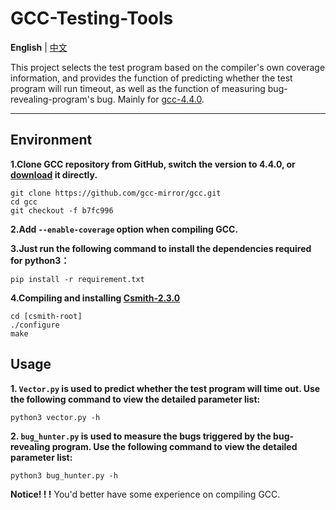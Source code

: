 # GCC-Testing-Tools
**English** | [中文](README_CN.md)

This project selects the test program based on the compiler's own coverage information, and provides the function of predicting whether the test program will run timeout, as well as the function of measuring bug-revealing-program's bug. Mainly for [gcc-4.4.0](https://gcc.gnu.org/).

-----

## Environment
**1.Clone GCC repository from GitHub, switch the version to 4.4.0, or [download](https://github.com/gcc-mirror/gcc/archive/refs/tags/releases/gcc-4.4.0.tar.gz) it directly.**
```
git clone https://github.com/gcc-mirror/gcc.git
cd gcc
git checkout -f b7fc996
```

**2.Add ` --enable-coverage ` option when compiling GCC.**

**3.Just run the following command to install the dependencies required for python3：**

```
pip install -r requirement.txt
```

**4.Compiling and installing [Csmith-2.3.0](https://embed.cs.utah.edu/csmith/csmith-2.3.0.tar.gz)**
```
cd [csmith-root]
./configure
make
```

## Usage

**1. `Vector.py` is used to predict whether the test program will time out. Use the following command to view the detailed parameter list:**

```
python3 vector.py -h
```

**2. ` bug_hunter.py ` is used to measure the bugs triggered by the bug-revealing program. Use the following command to view the detailed parameter list:**

```
python3 bug_hunter.py -h
```


**Notice! ! !** You'd better have some experience on compiling GCC.


